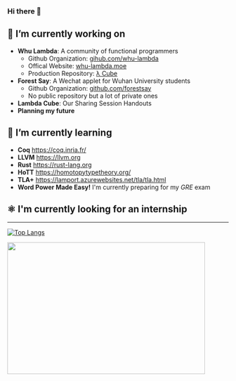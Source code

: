  ### Hi there 👋
 
 ## 🔭 I’m currently working on
 - **Whu Lambda**: A community of functional programmers
   - Github Organization: [gihub.com/whu-lambda](https://github.com/Whu-Lambda)
   - Offical Website: [whu-lambda.moe](https://whu-lambda.moe) 
   - Production Repository: [λ Cube](https://github.com/Whu-Lambda/Lambda-Cube)
 - **Forest Say**: A Wechat applet for Wuhan University students
   - Github Organization: [github.com/forestsay](https://github.com/forestsay)
   - No public repository but a lot of private ones
 - **Lambda Cube**: Our Sharing Session Handouts
 - **Planning my future**
 ## 🌱 I’m currently learning
 - **Coq** https://coq.inria.fr/
 - **LLVM** https://llvm.org
 - **Rust** https://rust-lang.org
 - **HoTT** https://homotopytypetheory.org/
 - **TLA+** https://lamport.azurewebsites.net/tla/tla.html
 - **Word Power Made Easy!** I'm currently preparing for my *GRE* exam
 ## ⚛️ I'm currently looking for an internship
---
 [![Top Langs](https://github-readme-stats.vercel.app/api/top-langs/?username=minnakamiyuki&layout=compact&theme=tokyonight&card_width=400)](https://github.com/minnakamiyuki/github-readme-stats)
 
 <img src="https://user-images.githubusercontent.com/84240546/150674697-55c92bff-5a9a-4301-8cd3-476cdd0c92af.png" width="450px" style="height:300px" />

<!---
minnakamiyuki/minnakamiyuki is a ✨ special ✨ repository because its `README.md` (this file) appears on your GitHub profile.
You can click the Preview link to take a look at your changes.
--->
